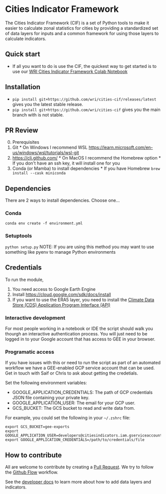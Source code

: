 # Cities Indicator Framework

The Cities Indicator Framework (CIF) is a set of Python tools to make it easier to calculate zonal statistics for cities by providing a standardized set of data layers for inputs and a common framework for using those layers to calculate indicators.

## Quick start
* If all you want to do is use the CIF, the quickest way to get started is to use our [WRI Cities Indicator Framework Colab Notebook](https://colab.research.google.com/drive/1PV1H-godxJ6h42p74Ij9sdFh3T0RN-7j#scrollTo=eM14UgpmpZL-)

## Installation
* `pip install git+https://github.com/wri/cities-cif/releases/latest` gives you the latest stable release.
* `pip install git+https://github.com/wri/cities-cif` gives you the main branch with is not stable.

## PR Review
0. Prerequisites
  1. Git
    * On Windows I recommend WSL https://learn.microsoft.com/en-us/windows/wsl/tutorials/wsl-git
  3. https://cli.github.com/
    * On MacOS I recommend the Homebrew option
    * If you don't have an ssh key, it will install one for you
  4. Conda (or Mamba) to install dependencies
    * If you have Homebrew `brew install --cask miniconda`


## Dependencies
There are 2 ways to install dependencies. Choose one...

### Conda
`conda env create -f environment.yml`

### Setuptools
`python setup.py`
NOTE: If you are using this method you may want to use something like pyenv to manage Python environments


## Credentials
To run the module, 
  1. You need access to Google Earth Engine
  2. Install https://cloud.google.com/sdk/docs/install
  3. If you want to use the ERA5 layer, you need to install the [Climate Data Store (CDS) Application Program Interface (API)](https://cds.climate.copernicus.eu/api-how-to)

### Interactive development
For most people working in a notebook or IDE the script should walk you thourgh an interactive authentication process. You will just need to be logged in to your Google account that has access to GEE in your browser.

### Programatic access
If you have issues with this or need to run the script as part of an automated workflow we have a GEE-enabled GCP service account that can be used. Get in touch with Saif or Chris to ask about getting the credetials.

Set the following environment variables:
- GOOGLE_APPLICATION_CREDENTIALS: The path of GCP credentials JSON file containing your private key.
- GOOGLE_APPLICATION_USER: The email for your GCP user.
- GCS_BUCKET: The GCS bucket to read and write data from. 

For example, you could set the following in your `~/.zshrc` file:

```
export GCS_BUCKET=gee-exports
export GOOGLE_APPLICATION_USER=developers@citiesindicators.iam.gserviceaccount.com
export GOOGLE_APPLICATION_CREDENTIALS=/path/to/credentials/file
```

## How to contribute

All are welcome to contribute by creating a [Pull Request](https://docs.github.com/en/pull-requests/collaborating-with-pull-requests/proposing-changes-to-your-work-with-pull-requests/about-pull-requests). We try to follow the [Github Flow](https://docs.github.com/en/get-started/quickstart/github-flow) workflow.

See the [developer docs](docs/developer.md) to learn more about how to add data layers and indicators.

